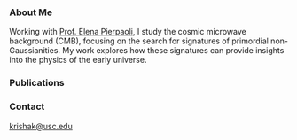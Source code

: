 ### About Me

Working with [Prof. Elena Pierpaoli](https://dornsife.usc.edu/elena-pierpaolis-web-page/), I study the cosmic microwave background (CMB), focusing on the search for signatures of primordial non-Gaussianities. My work explores how these signatures can provide insights into the physics of the early universe.

### Publications  

### Contact
krishak@usc.edu
